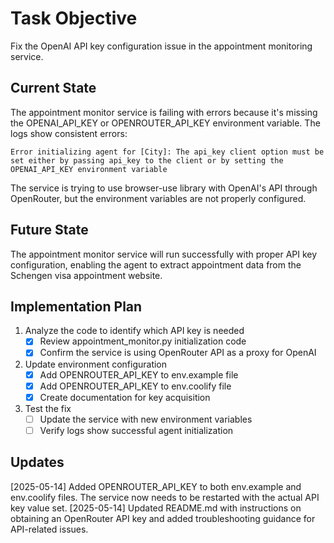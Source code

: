 # Task Objective
Fix the OpenAI API key configuration issue in the appointment monitoring service.

## Current State
The appointment monitor service is failing with errors because it's missing the OPENAI_API_KEY or OPENROUTER_API_KEY environment variable. The logs show consistent errors:
```
Error initializing agent for [City]: The api_key client option must be set either by passing api_key to the client or by setting the OPENAI_API_KEY environment variable
```

The service is trying to use browser-use library with OpenAI's API through OpenRouter, but the environment variables are not properly configured.

## Future State
The appointment monitor service will run successfully with proper API key configuration, enabling the agent to extract appointment data from the Schengen visa appointment website.

## Implementation Plan
1. Analyze the code to identify which API key is needed
   - [x] Review appointment_monitor.py initialization code
   - [x] Confirm the service is using OpenRouter API as a proxy for OpenAI

2. Update environment configuration
   - [x] Add OPENROUTER_API_KEY to env.example file
   - [x] Add OPENROUTER_API_KEY to env.coolify file
   - [x] Create documentation for key acquisition

3. Test the fix
   - [ ] Update the service with new environment variables
   - [ ] Verify logs show successful agent initialization

## Updates
[2025-05-14] Added OPENROUTER_API_KEY to both env.example and env.coolify files. The service now needs to be restarted with the actual API key value set.
[2025-05-14] Updated README.md with instructions on obtaining an OpenRouter API key and added troubleshooting guidance for API-related issues. 